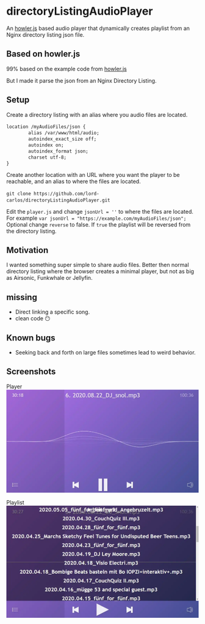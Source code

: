 # directoryListingAudioPlayer
An [howler.js](https://github.com/goldfire/howler.js) based audio player that dynamically creates playlist from an Nginx directory listing json file.

## Based on howler.js
99% based on the example code from [howler.js](https://github.com/goldfire/howler.js)

But I made it parse the json from an Nginx Directory Listing.

## Setup

Create a directory listing with an alias where you audio files are located.
```
location /myAudioFiles/json {
        alias /var/www/html/audio;
        autoindex_exact_size off;
        autoindex on;
        autoindex_format json;
        charset utf-8;
}
```

Create another location with an URL where you want the player to be reachable, and an alias to where the files are located.

`git clone https://github.com/lord-carlos/directoryListingAudioPlayer.git`

Edit the `player.js` and change `jsonUrl = ''` to where the files are located. For example `var jsonUrl = "https://example.com/myAudioFiles/json";`
Optional change `reverse` to false. If `true` the playlist will be reversed from the directory listing.

## Motivation

I wanted something super simple to share audio files. Better then normal directory listing where the browser creates a minimal player, but not as big as Airsonic, Funkwhale or Jellyfin. 

## missing

* Direct linking a specific song.
* clean code 😶

## Known bugs

* Seeking back and forth on large files sometimes lead to weird behavior.

## Screenshots

Player
![Image of the player playing a file](screenshots/screenshot.webp)

Playlist
![Image of the playlist](screenshots/screenshot_playlist.webp)
